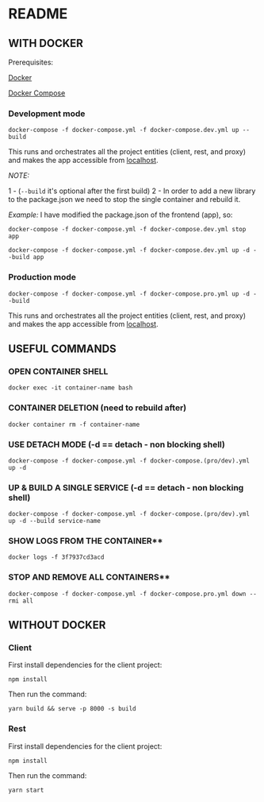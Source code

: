 # README

## WITH DOCKER

Prerequisites:

[Docker](https://docs.docker.com/engine/install/)

[Docker Compose](https://docs.docker.com/compose/install/)

### Development mode

`docker-compose -f docker-compose.yml -f docker-compose.dev.yml up --build`

This runs and orchestrates all the project entities (client, rest, and proxy) and makes the app accessible from [localhost](http://localhost).

*NOTE:*

 1 -  (`--build` it's optional after the first build)
 2 -  In order to add a new library to the package.json we need to stop the single container and rebuild it.

*Example:*
I have modified the package.json of the frontend (app), so:

`docker-compose -f docker-compose.yml -f docker-compose.dev.yml stop app`

`docker-compose -f docker-compose.yml -f docker-compose.dev.yml up -d --build app`

### Production mode

`docker-compose -f docker-compose.yml -f docker-compose.pro.yml up -d --build`

This runs and orchestrates all the project entities (client, rest, and proxy) and makes the app accessible from [localhost](http://localhost).

## USEFUL COMMANDS

### OPEN CONTAINER SHELL

`docker exec -it container-name bash`

### CONTAINER DELETION (need to rebuild after)

`docker container rm -f container-name`

### USE DETACH MODE  (-d == detach - non blocking shell)

`docker-compose -f docker-compose.yml -f docker-compose.(pro/dev).yml up -d`

### UP & BUILD A SINGLE SERVICE (-d == detach - non blocking shell)

`docker-compose -f docker-compose.yml -f docker-compose.(pro/dev).yml up -d --build service-name`

### SHOW LOGS FROM THE CONTAINER**

`docker logs -f 3f7937cd3acd`

### STOP AND REMOVE ALL CONTAINERS**

`docker-compose -f docker-compose.yml -f docker-compose.pro.yml down --rmi all`


## WITHOUT DOCKER

### Client

First install dependencies for the client project:

`npm install`

Then run the command:

`yarn build && serve -p 8000 -s build`

### Rest

First install dependencies for the client project:

`npm install`

Then run the command:

`yarn start`